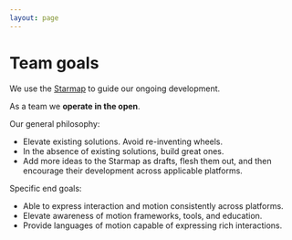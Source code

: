 ```yaml
---
layout: page
---
```


# Team goals

We use the [Starmap](https://material-motion.github.io/material-motion/starmap/) to guide our ongoing development.

As a team we **operate in the open**.

Our general philosophy:

- Elevate existing solutions. Avoid re-inventing wheels.
- In the absence of existing solutions, build great ones.
- Add more ideas to the Starmap as drafts, flesh them out, and then encourage their development across applicable platforms.

Specific end goals:

- Able to express interaction and motion consistently across platforms.
- Elevate awareness of motion frameworks, tools, and education.
- Provide languages of motion capable of expressing rich interactions.
